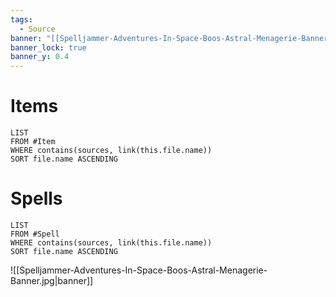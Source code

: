 ```yaml
---
tags:
  - Source
banner: "[[Spelljammer-Adventures-In-Space-Boos-Astral-Menagerie-Banner.jpg]]"
banner_lock: true
banner_y: 0.4
---
```

# Items
```dataview
LIST
FROM #Item 
WHERE contains(sources, link(this.file.name))
SORT file.name ASCENDING
```
# Spells
```dataview
LIST
FROM #Spell
WHERE contains(sources, link(this.file.name))
SORT file.name ASCENDING
```

![[Spelljammer-Adventures-In-Space-Boos-Astral-Menagerie-Banner.jpg|banner]]